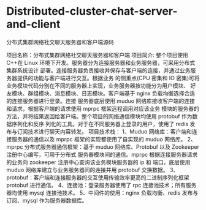 # Distributed-cluster-chat-server-and-client
分布式集群网络社交聊天服务器和客户端源码  

项目名称：分布式集群网络社交聊天服务器和客户端 
项目简介: 
整个项目使用 C++在 Linux 环境下开发。服务器分为连接服务器和业务服务器，可采用分布式集群系统设计
部署。连接服务器负责接收并保存与客户端的连接，并通过业务服务器提供的功能与客户端进行交互。根据业务
的侧重点(CPU 密集和 IO 密集)可将业务模块代码分别在不同的服务器上实现，业务服务器按功能分为用户模块、
好友模块、群组模块、消息模块、日志模块。客户端基于 nginx 负载均衡选择合适的连接服务器进行登录。连接
服务器底层使用 muduo 网络库接收客户端的连接和请求，根据客户端的请求使用 mprpc 框架远程调用对应该业务
模块的服务器的方法，并将结果返回给客户端。整个项目的网络通信模块均使用 protobuf 作为数据序列化和反序
列化的工具。对于在不同服务器上登录的用户，使用了 redis 发布与订阅技术进行聊天内容转发。 
项目技术栈： 
1、Muduo 网络库：客户端和连接服务器的通信以及 mprpc 框架的实现都使用了自实现的 muduo 网络库。 
2、mprpc 分布式服务器通信框架：基于 muduo 网络库、Protobuf 以及 Zookeeper 注册中心编写，可用于分布式
服务器模块间的通信。mprpc 根据连接服务器请求的业务向 zookeeper 注册中心查询该业务模块服务器的 ip 和
端口，底层使用 muduo 网络库建立与业务服务器间的连接并用 protobuf 交换数据。 
3、protobuf：客户端和连接服务器的交互使用传输效率更高的二进制序列化框架 protobuf 进行通信。 
4、连接池：登录服务器使用了 rpc 连接池技术；所有服务器均使用 mysql 连接池技术。 
5、中间件的使用：nginx 负载均衡、redis 发布与订阅、mysql 作为服务器数据库。 
